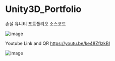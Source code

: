 # Unity3D_Portfolio
손설 유니티 포트폴리오 소스코드 

![image](https://github.com/DevSonseol/Unity3D_Portfolio/assets/50009582/22420ac2-04e7-48fb-8f35-787d48908705)

Youtube Link and QR
https://youtu.be/ke48ZfIzkBI

![image](https://github.com/DevSonseol/Unity3D_Portfolio/assets/50009582/9ae6ecb8-7173-4d89-b568-8a60e56141f7)
